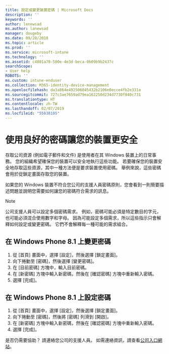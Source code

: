 ```yaml
---
title: 設定或變更裝置密碼 | Microsoft Docs
description: ''
keywords: ''
author: lenewsad
ms.author: lanewsad
manager: dougeby
ms.date: 09/28/2018
ms.topic: article
ms.prod: ''
ms.service: microsoft-intune
ms.technology: ''
ms.assetid: c4801a78-580e-4e3d-beca-0b09b9b2437c
searchScope:
- User help
ROBOTS: ''
ms.custom: intune-enduser
ms.collection: M365-identity-device-management
ms.openlocfilehash: da3a864e492506845432b2106e0ecce4fb2e331a
ms.sourcegitcommit: 727c3ae7659ad79ea162250d234d7730f840c731
ms.translationtype: HT
ms.contentlocale: zh-TW
ms.lasthandoff: 02/07/2019
ms.locfileid: "55838105"
---
```

# <a name="make-your-device-safer-with-the-right-password"></a>使用良好的密碼讓您的裝置更安全

存取公司資源 (例如電子郵件和文件) 是使用者在其 Windows 裝置上的日常事務。 您的組織希望確保您的裝置可以安全地執行這些功能。 若要確保您的裝置安全地存取這些資源，其中一種方法便是要求裝置使用密碼。 舉例來說，這些密碼會用於從鎖定畫面存取您的裝置。

如果您的 Windows 裝置不符合您公司的支援人員密碼原則，您會看到一則簡要描述問題並說明您需要如何讓您的密碼符合需求的訊息。

> [!Note]
> 公司支援人員可以設定多個密碼需求。 例如，密碼可能必須是特定數目的字元，也可能必須混合使用數字和字母。 因為可能設定多個需求，所以這些指示只會解釋如何設定或變更密碼。 它們不會解釋每一種可能的需求組合。

## <a name="to-change-your-password-on-windows-phone-81"></a>在 Windows Phone 8.1 上變更密碼

1. 從 [首頁] 畫面中，選擇 [設定]，然後選擇 [鎖定畫面]。
2. 向下捲動至 [密碼]，然後選擇 [變更密碼]。
3. 在 [目前密碼] 方塊中，輸入目前密碼。
4. 在 [新密碼] 方塊中輸入新密碼，然後在 [確認密碼] 方塊中重新輸入密碼。
4. 選擇 [完成]。

## <a name="to-set-your-password-on-windows-phone-81"></a>在 Windows Phone 8.1 上設定密碼

1. 從 [首頁] 畫面中，選擇 [設定]，然後選擇 [鎖定畫面]。
2. 向下捲動至 [密碼]，然後將 [密碼] 列滑到 [開啟]。
3. 在 [新密碼] 方塊中輸入新密碼，然後在 [確認密碼] 方塊中重新輸入密碼。
4. 選擇 [完成]。

是否仍需要協助？ 請連絡您公司的支援人員。 如需連絡資訊，請查看[公司入口網站](https://go.microsoft.com/fwlink/?linkid=2010980)。
